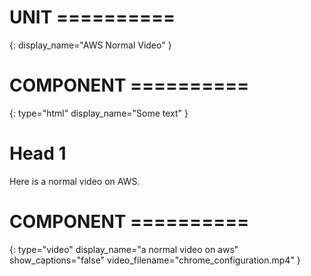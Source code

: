 # UNIT ==========
{:
    display_name="AWS Normal Video"
}

# COMPONENT ==========
{:
    type="html"
    display_name="Some text"
}

# Head 1

Here is a normal video on AWS.

# COMPONENT ==========
{:
    type="video"
    display_name="a normal video on aws"
    show_captions="false"
    video_filename="chrome_configuration.mp4"
}

